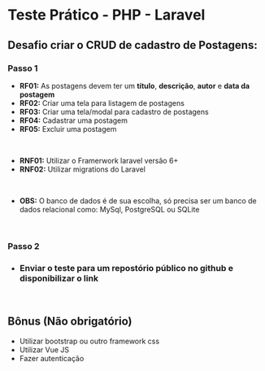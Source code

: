 # Teste Prático - PHP - Laravel

## **Desafio criar o CRUD de cadastro de Postagens:**

### Passo 1
- **RF01:** As postagens devem ter um **título**, **descrição**, **autor** e **data da postagem**
- **RF02:** Criar uma tela para listagem de postagens
- **RF03:** Criar uma tela/modal para cadastro de postagens
- **RF04:** Cadastrar uma postagem
- **RF05:** Excluir uma postagem

<br>

- **RNF01:** Utilizar o Framerwork laravel versão 6+
- **RNF02:** Utilizar migrations do Laravel

<br>

- **OBS:** O banco de dados é de sua escolha, só precisa ser um banco de dados relacional como: MySql, PostgreSQL ou SQLite

<br>

### Passo 2
- ### Enviar o teste para um repostório público no github e disponibilizar o link

<br>

## Bônus (Não obrigatório)
- Utilizar bootstrap ou outro framework css
- Utilizar Vue JS
- Fazer autenticação
